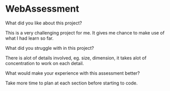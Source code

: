 # WebAssessment

What did you like about this project?

This is a very challenging project for me. It gives me chance to make use of what I had learn so far.

What did you struggle with in this project?

There is alot of details involved, eg. size, dimension, it takes alot of concentration to work on each detail.

What would make your experience with this assessment better?

Take more time to plan at each section before starting to code.
